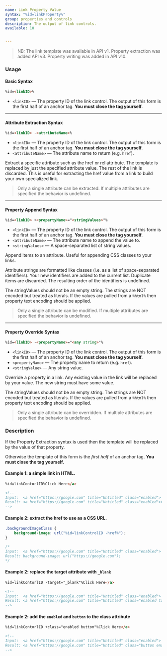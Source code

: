 ```yaml
---
name: Link Property Value
syntax: "%id=linkProperty%"
group: properties and controls
description: The output of link controls.
available: 10


---
```





> NB: The link template was available in API v1.  Property extraction was added API v3.  Property writing was added in API v10.


### Usage

#### Basic Syntax

```html
%id=<linkID>%
```

 - `<linkID>` — The property ID of the link control. The output of this form is the first half of an anchor tag. **You must close the tag yourself.**


<hr>

#### Attribute Extraction Syntax

 ```html
 %id=<linkID> -<attributeName>%
 ```

  - `<linkID>` — The property ID of the link control. The output of this form is the first half of an anchor tag. **You must close the tag yourself.**
  - `<attributeName>` — The attribute name to return (e.g. `href`).

 Extract a specific attribute such as the href or rel attribute. The template is replaced by just the specified attribute value. The rest of the link is discarded. This is useful for extracting the href value from a link to build your own specialized link.

 > Only a single attribute can be extracted. If multiple attributes are specified the behavior is undefined.
<hr>

#### Property Append Syntax

 ```html
 %id=<linkID> +<propertyName>="<stringValues>"%
 ```

  - `<linkID>` — The property ID of the link control. The output of this form is the first half of an anchor tag. **You must close the tag yourself.**
  - `<attributeName>` — The attribute name to append the value to.
  - `<stringValues>` — A space-separated list of string values.

 Append items to an attribute. Useful for appending CSS classes to your links.

 Attribute strings are formatted like classes (i.e. as a list of space-separated identifiers). Your new identifiers are added to the current list. Duplicate items are discarded. The resulting order of the identifiers is undefined.

 The stringValues should not be an empty string. The strings are NOT encoded but treated as literals. If the values are pulled from a `%html%` then property text encoding should be applied.

 > Only a single attribute can be modified. If multiple attributes are specified the behavior is undefined.

<hr>

#### Property Override Syntax

 ```html
 %id=<linkID> -<propertyName>="<any string>"%
 ```

  - `<linkID>` — The property ID of the link control. The output of this form is the first half of an anchor tag. **You must close the tag yourself.**
  - `<propertyName>` — The property name to return (e.g. `href`).
  - `<stringValue>` — Any string value.

 Override a property in a link. Any existing value in the link will be replaced by your value. The new string must have some value.

 The stringValues should not be an empty string. The strings are NOT encoded but treated as literals. If the values are pulled from a `%html%` then property text encoding should be applied.

 > Only a single attribute can be overridden. If multiple attributes are specified the behavior is undefined.



### Description

If the Property Extraction syntax is used then the template will be replaced by the value of that property.

Otherwise the template of this form is the *first half* of an anchor tag. **You must close the tag yourself.**





#### Example 1: a simple link in HTML.

```html
%id=linkContorlID%Click Here</a>

<!--
Input:  <a href="https://google.com" title="Untitled" class="enabled">
Result: <a href="https://google.com" title="Untitled" class="enabled">Click Here</a>
-->
```


#### Example 2: extract the href to use as a CSS URL.

```css
.backgroundImageClass {
    background-image: url("%id=linkControlID -href%");
}

/*
Input:  <a href="https://google.com" title="Untitled" class="enabled">
Result: background-image: url("https://google.com");
*/
```


#### Example 2: replace the target attribute with `_blank`

```html
%id=linkContorlID -target="_blank"%Click Here</a>

<!--
Input:  <a href="https://google.com" title="Untitled" class="enabled">
Result: <a href="https://google.com" title="Untitled" class="enabled target="_blank">Click Here</a>
-->
```



#### Example 2: add the `enabled` and `button` to the class attribute

```html
%id=linkContorlID +class="enabled button"%Click Here</a>

<!--
Input:  <a href="https://google.com" title="Untitled" class="enabled">
Result: <a href="https://google.com" title="Untitled" class="button enabled">
-->
```
